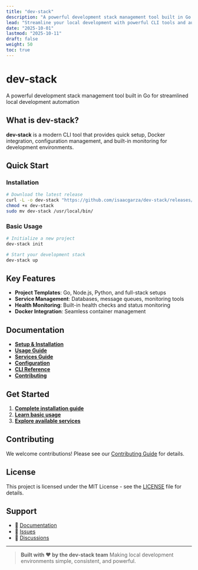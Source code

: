 ```yaml
---
title: "dev-stack"
description: "A powerful development stack management tool built in Go for streamlined local development automation"
lead: "Streamline your local development with powerful CLI tools and automated service management"
date: "2025-10-01"
lastmod: "2025-10-11"
draft: false
weight: 50
toc: true
---
```


# dev-stack

A powerful development stack management tool built in Go for streamlined local development automation

## What is dev-stack?

**dev-stack** is a modern CLI tool that provides quick setup, Docker integration, configuration management, and built-in monitoring for development environments.

## Quick Start

### Installation

```bash
# Download the latest release
curl -L -o dev-stack "https://github.com/isaacgarza/dev-stack/releases/latest/download/dev-stack-$(uname -s | tr '[:upper:]' '[:lower:]')-$(uname -m)"
chmod +x dev-stack
sudo mv dev-stack /usr/local/bin/
```

### Basic Usage

```bash
# Initialize a new project
dev-stack init

# Start your development stack
dev-stack up
```

## Key Features

- **Project Templates**: Go, Node.js, Python, and full-stack setups
- **Service Management**: Databases, message queues, monitoring tools
- **Health Monitoring**: Built-in health checks and status monitoring
- **Docker Integration**: Seamless container management

## Documentation

- **[Setup & Installation](docs-site/content/setup.md)**
- **[Usage Guide](docs-site/content/usage.md)**
- **[Services Guide](docs-site/content/services.md)**
- **[Configuration](docs-site/content/configuration.md)**
- **[CLI Reference](docs-site/content/reference.md)**
- **[Contributing](docs-site/content/contributing.md)**

## Get Started

1. **[Complete installation guide](docs-site/content/setup.md)**
2. **[Learn basic usage](docs-site/content/usage.md)**
3. **[Explore available services](docs-site/content/services.md)**

## Contributing

We welcome contributions! Please see our [Contributing Guide](docs-site/content/contributing.md) for details.

## License

This project is licensed under the MIT License - see the [LICENSE](LICENSE) file for details.

## Support

- 📖 [Documentation](docs-site/)
- 🐛 [Issues](https://github.com/isaacgarza/dev-stack/issues)
- 💬 [Discussions](https://github.com/isaacgarza/dev-stack/discussions)

---

> **Built with ❤️ by the dev-stack team**
> Making local development environments simple, consistent, and powerful.
